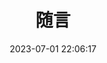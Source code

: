 ---
title: 随言
date: 2023-07-01 22:06:17
aside: false
type: essay
description: 栈主的闲话。
comments: true
---